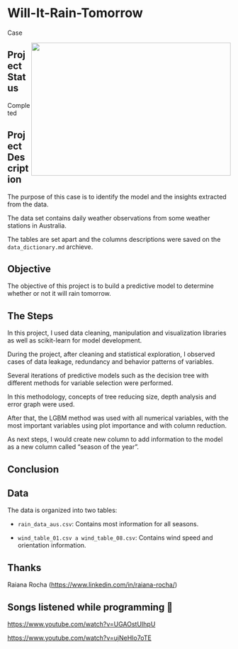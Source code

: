 # Will-It-Rain-Tomorrow
 Case

<img align="right" src="https://imageresizer.static9.net.au/wTyhl1oHYzHksDP61p_NFdoNr24=/750x0/https%3A%2F%2Fvms-network-images-prod.s3-ap-southeast-2.amazonaws.com%2F2020%2F08%2F306244%2F200808-WEATHER.jpg" height='300' width='450'>

## Project Status

Completed

## Project Description

The purpose of this case is to identify the model and the insights extracted from the data.  

The data set contains daily weather observations from some weather stations in Australia.
 
The tables are set apart and the columns descriptions were saved on the `data_dictionary.md` archieve.

## Objective

The objective of this project is to build a predictive model to determine whether or not it will rain tomorrow.

## The Steps

In this project, I used data cleaning, manipulation and visualization libraries as well as scikit-learn for model development.

During the project, after cleaning and statistical exploration, I observed cases of data leakage, redundancy and behavior patterns of variables.

Several iterations of predictive models such as the decision tree with different methods for variable selection were performed.

In this methodology, concepts of tree reducing size, depth analysis and error graph were used.

After that, the LGBM method was used with all numerical variables, with the most important variables using plot importance and with column reduction.

As next steps, I would create new column to add information to the model as a new column called “season of the year”.

## Conclusion



## Data

The data is organized into two tables:

- `rain_data_aus.csv`: Contains most information for all seasons.

- `wind_table_01.csv a wind_table_08.csv`: Contains wind speed and orientation information.

## Thanks
Raiana Rocha (https://www.linkedin.com/in/raiana-rocha/)

## Songs listened while programming 🎼

https://www.youtube.com/watch?v=UGAOstUIhpU

https://www.youtube.com/watch?v=ujNeHIo7oTE
